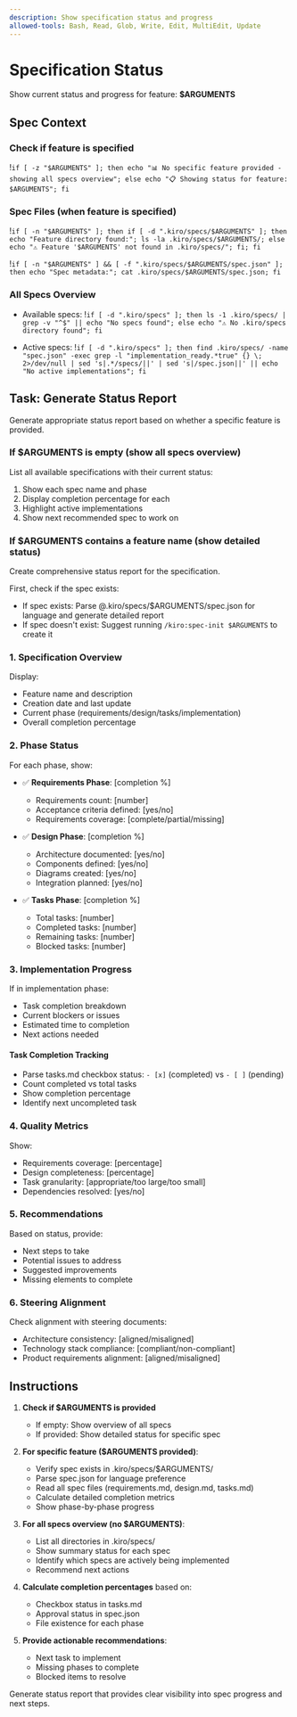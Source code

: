 ```yaml
---
description: Show specification status and progress
allowed-tools: Bash, Read, Glob, Write, Edit, MultiEdit, Update
---
```


# Specification Status

Show current status and progress for feature: **$ARGUMENTS**

## Spec Context

### Check if feature is specified

!`if [ -z "$ARGUMENTS" ]; then echo "📊 No specific feature provided - showing all specs overview"; else echo "📋 Showing status for feature: $ARGUMENTS"; fi`

### Spec Files (when feature is specified)

!`if [ -n "$ARGUMENTS" ]; then if [ -d ".kiro/specs/$ARGUMENTS" ]; then echo "Feature directory found:"; ls -la .kiro/specs/$ARGUMENTS/; else echo "⚠️ Feature '$ARGUMENTS' not found in .kiro/specs/"; fi; fi`

!`if [ -n "$ARGUMENTS" ] && [ -f ".kiro/specs/$ARGUMENTS/spec.json" ]; then echo "Spec metadata:"; cat .kiro/specs/$ARGUMENTS/spec.json; fi`

### All Specs Overview

- Available specs:
  !`if [ -d ".kiro/specs" ]; then ls -1 .kiro/specs/ | grep -v "^$" || echo "No specs found"; else echo "⚠️ No .kiro/specs directory found"; fi`

- Active specs:
  !`if [ -d ".kiro/specs" ]; then find .kiro/specs/ -name "spec.json" -exec grep -l "implementation_ready.*true" {} \; 2>/dev/null | sed 's|.*/specs/||' | sed 's|/spec.json||' || echo "No active implementations"; fi`

## Task: Generate Status Report

Generate appropriate status report based on whether a specific feature is
provided.

### If $ARGUMENTS is empty (show all specs overview)

List all available specifications with their current status:

1. Show each spec name and phase
2. Display completion percentage for each
3. Highlight active implementations
4. Show next recommended spec to work on

### If $ARGUMENTS contains a feature name (show detailed status)

Create comprehensive status report for the specification.

First, check if the spec exists:

- If spec exists: Parse @.kiro/specs/$ARGUMENTS/spec.json for language and
  generate detailed report
- If spec doesn't exist: Suggest running `/kiro:spec-init $ARGUMENTS` to create
  it

### 1. Specification Overview

Display:

- Feature name and description
- Creation date and last update
- Current phase (requirements/design/tasks/implementation)
- Overall completion percentage

### 2. Phase Status

For each phase, show:

- ✅ **Requirements Phase**: [completion %]

  - Requirements count: [number]
  - Acceptance criteria defined: [yes/no]
  - Requirements coverage: [complete/partial/missing]

- ✅ **Design Phase**: [completion %]

  - Architecture documented: [yes/no]
  - Components defined: [yes/no]
  - Diagrams created: [yes/no]
  - Integration planned: [yes/no]

- ✅ **Tasks Phase**: [completion %]
  - Total tasks: [number]
  - Completed tasks: [number]
  - Remaining tasks: [number]
  - Blocked tasks: [number]

### 3. Implementation Progress

If in implementation phase:

- Task completion breakdown
- Current blockers or issues
- Estimated time to completion
- Next actions needed

#### Task Completion Tracking

- Parse tasks.md checkbox status: `- [x]` (completed) vs `- [ ]` (pending)
- Count completed vs total tasks
- Show completion percentage
- Identify next uncompleted task

### 4. Quality Metrics

Show:

- Requirements coverage: [percentage]
- Design completeness: [percentage]
- Task granularity: [appropriate/too large/too small]
- Dependencies resolved: [yes/no]

### 5. Recommendations

Based on status, provide:

- Next steps to take
- Potential issues to address
- Suggested improvements
- Missing elements to complete

### 6. Steering Alignment

Check alignment with steering documents:

- Architecture consistency: [aligned/misaligned]
- Technology stack compliance: [compliant/non-compliant]
- Product requirements alignment: [aligned/misaligned]

## Instructions

1. **Check if $ARGUMENTS is provided**

   - If empty: Show overview of all specs
   - If provided: Show detailed status for specific spec

2. **For specific feature ($ARGUMENTS provided)**:

   - Verify spec exists in .kiro/specs/$ARGUMENTS/
   - Parse spec.json for language preference
   - Read all spec files (requirements.md, design.md, tasks.md)
   - Calculate detailed completion metrics
   - Show phase-by-phase progress

3. **For all specs overview (no $ARGUMENTS)**:

   - List all directories in .kiro/specs/
   - Show summary status for each spec
   - Identify which specs are actively being implemented
   - Recommend next actions

4. **Calculate completion percentages** based on:

   - Checkbox status in tasks.md
   - Approval status in spec.json
   - File existence for each phase

5. **Provide actionable recommendations**:
   - Next task to implement
   - Missing phases to complete
   - Blocked items to resolve

Generate status report that provides clear visibility into spec progress and
next steps.
